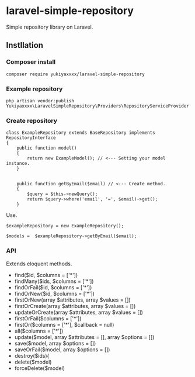 # laravel-simple-repository


Simple repository library on Laravel.

## Instllation

### Composer install 

```
composer require yukiyaxxxx/laravel-simple-repository
```

### Example repository
```
php artisan vendor:publish 
Yukiyaxxxx\LaravelSimpleRepository\Providers\RepositoryServiceProvider
```

### Create repository

```
class ExampleRepository extends BaseRepository implements RepositoryInterface
{
    public function model()
    {
        return new ExampleModel(); // <--- Setting your model instance.
    }


    public function getByEmail($email) // <--- Create method.
    {
        $query = $this->newQuery();
        return $query->where('email', '=', $email)->get();
    }

```

Use.
```
$exampleRepository = new ExampleRepository();

$models =  $exampleRepository->getByEmail($email);
```

### API

Extends eloquent methods.

* find($id, $columns = ['*'])
* findMany($ids, $columns = ['*'])
* findOrFail($id, $columns = ['*'])
* findOrNew($id, $columns = ['*'])
* firstOrNew(array $attributes, array $values = [])
* firstOrCreate(array $attributes, array $values = [])
* updateOrCreate(array $attributes, array $values = [])
* firstOrFail($columns = ['*'])
* firstOr($columns = ['*'], $callback = null)
* all($columns = ['*'])
* update($model, array $attributes = [], array $options = [])
* save($model, array $options = [])
* saveOrFail($model, array $options = [])
* destroy($ids){
* delete($model)
* forceDelete($model)



